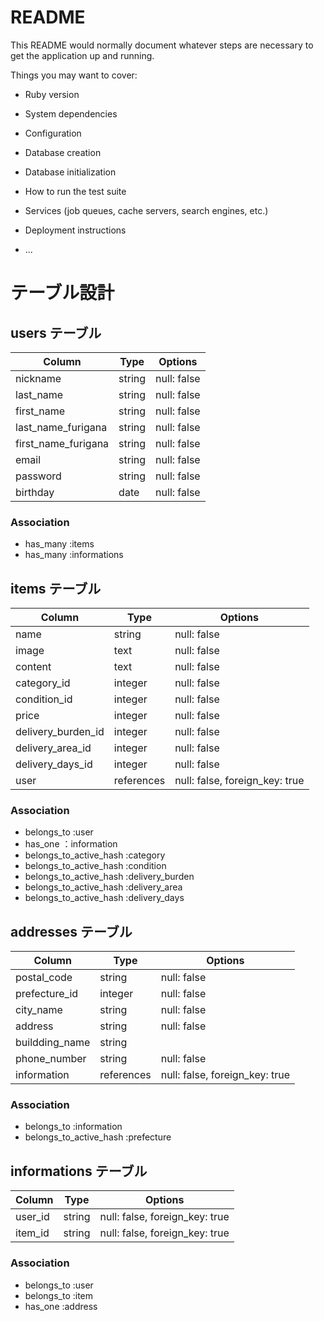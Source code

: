 # README

This README would normally document whatever steps are necessary to get the
application up and running.

Things you may want to cover:

* Ruby version

* System dependencies

* Configuration

* Database creation

* Database initialization

* How to run the test suite

* Services (job queues, cache servers, search engines, etc.)

* Deployment instructions

* ...


# テーブル設計

## users テーブル

| Column                  | Type   | Options     |
| ----------------------- | ------ | ----------- |
| nickname                | string | null: false |
| last_name               | string | null: false |
| first_name              | string | null: false |
| last_name_furigana      | string | null: false |
| first_name_furigana     | string | null: false |
| email                   | string | null: false |
| password                | string | null: false |
| birthday                | date   | null: false |

### Association

- has_many :items
- has_many :informations

## items テーブル

| Column             | Type       | Options                        |
| ------------------ | ---------- | ------------------------------ |
| name               | string     | null: false                    |
| image              | text       | null: false                    |
| content            | text       | null: false                    |
| category_id        | integer    | null: false                    |
| condition_id       | integer    | null: false                    |
| price              | integer    | null: false                    |
| delivery_burden_id | integer    | null: false                    |
| delivery_area_id   | integer    | null: false                    |
| delivery_days_id   | integer    | null: false                    |
| user               | references | null: false, foreign_key: true |


### Association

- belongs_to :user
- has_one ：information
- belongs_to_active_hash :category
- belongs_to_active_hash :condition
- belongs_to_active_hash :delivery_burden
- belongs_to_active_hash :delivery_area
- belongs_to_active_hash :delivery_days


## addresses テーブル

| Column          | Type       | Options                        |
| --------------- | ---------- | ------------------------------ |
| postal_code     | string     | null: false                    |
| prefecture_id   | integer    | null: false                    |
| city_name       | string     | null: false                    |
| address         | string     | null: false                    |
| buildding_name  | string     |                                |
| phone_number    | string     | null: false                    |
| information     | references | null: false, foreign_key: true |

### Association

- belongs_to :information
- belongs_to_active_hash :prefecture

## informations テーブル

| Column          | Type   | Options                        |
| --------------- | ------ | ------------------------------ |
| user_id         | string | null: false, foreign_key: true |
| item_id         | string | null: false, foreign_key: true |

### Association

- belongs_to :user
- belongs_to :item
- has_one :address